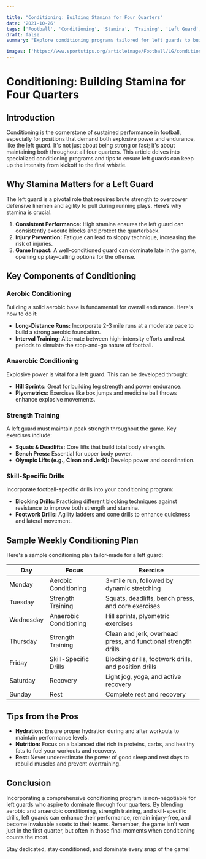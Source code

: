 ```yaml
---

title: "Conditioning: Building Stamina for Four Quarters"
date: '2021-10-26'
tags: ['Football', 'Conditioning', 'Stamina', 'Training', 'Left Guard', 'Performance', 'Endurance', 'Coaching']
draft: false
summary: "Explore conditioning programs tailored for left guards to build stamina and maintain performance throughout the game."

images: ['https://www.sportstips.org/articleimage/Football/LG/conditioning_building_stamina_for_four_quarters.webp']
---
```


# Conditioning: Building Stamina for Four Quarters

## Introduction

Conditioning is the cornerstone of sustained performance in football, especially for positions that demand both explosive power and endurance, like the left guard. It's not just about being strong or fast; it's about maintaining both throughout all four quarters. This article delves into specialized conditioning programs and tips to ensure left guards can keep up the intensity from kickoff to the final whistle.

## Why Stamina Matters for a Left Guard

The left guard is a pivotal role that requires brute strength to overpower defensive linemen and agility to pull during running plays. Here’s why stamina is crucial:

1. **Consistent Performance:** High stamina ensures the left guard can consistently execute blocks and protect the quarterback.
2. **Injury Prevention:** Fatigue can lead to sloppy technique, increasing the risk of injuries.
3. **Game Impact:** A well-conditioned guard can dominate late in the game, opening up play-calling options for the offense.

## Key Components of Conditioning

### Aerobic Conditioning

Building a solid aerobic base is fundamental for overall endurance. Here's how to do it:

- **Long-Distance Runs:** Incorporate 2-3 mile runs at a moderate pace to build a strong aerobic foundation.
- **Interval Training:** Alternate between high-intensity efforts and rest periods to simulate the stop-and-go nature of football.

### Anaerobic Conditioning

Explosive power is vital for a left guard. This can be developed through:

- **Hill Sprints:** Great for building leg strength and power endurance.
- **Plyometrics:** Exercises like box jumps and medicine ball throws enhance explosive movements.

### Strength Training

A left guard must maintain peak strength throughout the game. Key exercises include:

- **Squats & Deadlifts:** Core lifts that build total body strength.
- **Bench Press:** Essential for upper body power.
- **Olympic Lifts (e.g., Clean and Jerk):** Develop power and coordination.

### Skill-Specific Drills

Incorporate football-specific drills into your conditioning program:

- **Blocking Drills:** Practicing different blocking techniques against resistance to improve both strength and stamina.
- **Footwork Drills:** Agility ladders and cone drills to enhance quickness and lateral movement.

## Sample Weekly Conditioning Plan

Here's a sample conditioning plan tailor-made for a left guard:

| Day       | Focus                      | Exercise                                                       |
|-----------|----------------------------|----------------------------------------------------------------|
| Monday    | Aerobic Conditioning       | 3-mile run, followed by dynamic stretching                     |
| Tuesday   | Strength Training          | Squats, deadlifts, bench press, and core exercises             |
| Wednesday | Anaerobic Conditioning     | Hill sprints, plyometric exercises                             |
| Thursday  | Strength Training          | Clean and jerk, overhead press, and functional strength drills |
| Friday    | Skill-Specific Drills      | Blocking drills, footwork drills, and position drills          |
| Saturday  | Recovery                   | Light jog, yoga, and active recovery                           |
| Sunday    | Rest                       | Complete rest and recovery                                     |

## Tips from the Pros

- **Hydration:** Ensure proper hydration during and after workouts to maintain performance levels.
- **Nutrition:** Focus on a balanced diet rich in proteins, carbs, and healthy fats to fuel your workouts and recovery.
- **Rest:** Never underestimate the power of good sleep and rest days to rebuild muscles and prevent overtraining.

## Conclusion

Incorporating a comprehensive conditioning program is non-negotiable for left guards who aspire to dominate through four quarters. By blending aerobic and anaerobic conditioning, strength training, and skill-specific drills, left guards can enhance their performance, remain injury-free, and become invaluable assets to their teams. Remember, the game isn't won just in the first quarter, but often in those final moments when conditioning counts the most.

Stay dedicated, stay conditioned, and dominate every snap of the game!

```